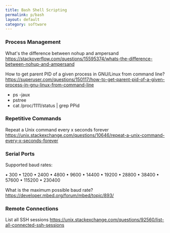 ```yaml
---
title: Bash Shell Scripting
permalink: p/bash
layout: default
category: software
---
```


### Process Management

What's the difference between nohup and ampersand
https://stackoverflow.com/questions/15595374/whats-the-difference-between-nohup-and-ampersand

How to get parent PID of a given process in GNU/Linux from command line?
https://superuser.com/questions/150117/how-to-get-parent-pid-of-a-given-process-in-gnu-linux-from-command-line

+ ps -jaux
+ pstree
+ cat /proc/1111/status | grep PPid


### Repetitive Commands

Repeat a Unix command every x seconds forever
https://unix.stackexchange.com/questions/10646/repeat-a-unix-command-every-x-seconds-forever



### Serial Ports

Supported baud rates:

• 300
• 1200
• 2400
• 4800
• 9600
• 14400
• 19200
• 28800
• 38400
• 57600
• 115200
• 230400

What is the maximum possible baud rate?
https://developer.mbed.org/forum/mbed/topic/893/

### Remote Connections

List all SSH sessions
https://unix.stackexchange.com/questions/92560/list-all-connected-ssh-sessions

